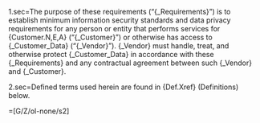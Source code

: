 1.sec=The purpose of these requirements (“{_Requirements}”) is to establish minimum information security standards and data privacy requirements for any person or entity that performs services for {Customer.N,E,A} (“{_Customer}”) or otherwise has access to {_Customer_Data} (“{_Vendor}”). {_Vendor} must handle, treat, and otherwise protect {_Customer_Data} in accordance with these {_Requirements} and any contractual agreement between such {_Vendor} and {_Customer}.

2.sec=Defined terms used herein are found in {Def.Xref} (Definitions) below.

=[G/Z/ol-none/s2]
